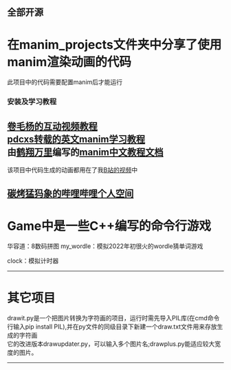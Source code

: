 

## 全部开源


# 在manim_projects文件夹中分享了使用manim渲染动画的代码  
此项目中的代码需要配置manim后才能运行  
### 安装及学习教程
[卷毛杨的互动视频教程](https://www.bilibili.com/video/BV1ap4y1C7NF)  
[pdcxs转载的英文manim学习教程](https://www.bilibili.com/video/BV1W4411Z7Zt)  
由[鹤翔万里](https://space.bilibili.com/171431343/video)编写的[manim中文教程文档](https://docs.manim.org.cn/)  
---
该项目中代码生成的动画都用在了我[B站的视频](https://space.bilibili.com/628878578/video)中

[碳烤猛犸象的哔哩哔哩个人空间](https://space.bilibili.com/628878578)
---
# Game中是一些C++编写的命令行游戏
华容道：8数码拼图 
my_wordle：模拟2022年初很火的wordle猜单词游戏 

clock：模拟计时器 
***
# 其它项目 
drawit.py是一个把图片转换为字符画的项目，运行时需先导入PIL库(在cmd命令行输入pip install PIL),并在py文件的同级目录下新建一个draw.txt文件用来存放生成的字符画  
它的改进版本drawupdater.py，可以输入多个图片名;drawplus.py能适应较大宽度的图片。
***

